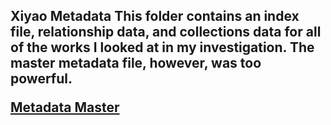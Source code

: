<h2>Xiyao Metadata</2>
This folder contains an index file, relationship data, and collections data for all of the works I looked at in my investigation. The master metadata file, however, was too powerful.

[Metadata Master](https://drive.google.com/file/d/14u32Fxojmr5y-Onm4JzRy9jPZQ3EYHlF/view?usp=sharing)
